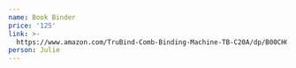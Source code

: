 ```yaml
---
name: Book Binder
price: '125'
link: >-
  https://www.amazon.com/TruBind-Comb-Binding-Machine-TB-C20A/dp/B00CHGAHQM/ref=sr_1_3?keywords=trubind+tb-c20a&qid=1574178736&sr=8-3
person: Julie
---
```


